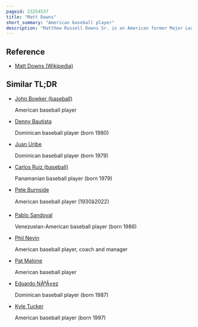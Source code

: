 ```yaml
---
pageid: 23254537
title: "Matt Downs"
short_summary: "American baseball player"
description: "Matthew Russell Downs Sr. is an American former Major League Baseball infielder. He stands 6 feet 1 inch tall and weighs 190 pounds . He had previously played for the Houston Astros and san Francisco Giants. He bats and throws right-handed."
---
```


## Reference

- [Matt Downs (Wikipedia)](https://en.wikipedia.org/?curid=23254537)

## Similar TL;DR

- [John Bowker (baseball)](/tldr/en/john-bowker-baseball)

  American baseball player

- [Denny Bautista](/tldr/en/denny-bautista)

  Dominican baseball player (born 1980)

- [Juan Uribe](/tldr/en/juan-uribe)

  Dominican baseball player (born 1979)

- [Carlos Ruiz (baseball)](/tldr/en/carlos-ruiz-baseball)

  Panamanian baseball player (born 1979)

- [Pete Burnside](/tldr/en/pete-burnside)

  American baseball player (1930â2022)

- [Pablo Sandoval](/tldr/en/pablo-sandoval)

  Venezuelan-American baseball player (born 1986)

- [Phil Nevin](/tldr/en/phil-nevin)

  American baseball player, coach and manager

- [Pat Malone](/tldr/en/pat-malone)

  American baseball player

- [Eduardo NÃºÃ±ez](/tldr/en/eduardo-nunez)

  Dominican baseball player (born 1987)

- [Kyle Tucker](/tldr/en/kyle-tucker)

  American baseball player (born 1997)
